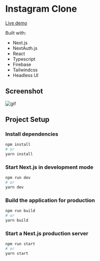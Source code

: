 # Instagram Clone

[Live demo](https://instagram-clone-flawn.vercel.app/)

Built with:

- Next.js
- NextAuth.js
- React
- Typescript
- Firebase
- Tailwindcss
- Headless UI

## Screenshot

![gif](https://github.com/fl4wn/portfolio/blob/main/public/assets/projects/instagram_banner.gif)

## Project Setup

### Install dependencies

```bash
npm install
# or
yarn install
```

### Start Next.js in development mode

```bash
npm run dev
# or
yarn dev
```

### Build the application for production

```bash
npm run build
# or
yarn build
```

### Start a Next.js production server

```bash
npm run start
# or
yarn start
```
